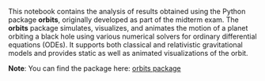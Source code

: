 This notebook contains the analysis of results obtained using the Python package **orbits**, originally developed as part of the midterm exam. The **orbits** package simulates, visualizes, and animates the motion of a planet orbiting a black hole using various numerical solvers for ordinary differential equations (ODEs). It supports both classical and relativistic gravitational models and provides static as well as animated visualizations of the orbit.

**Note**: You can find the package here: [orbits package](github.com/alanPalma25/orbits)
